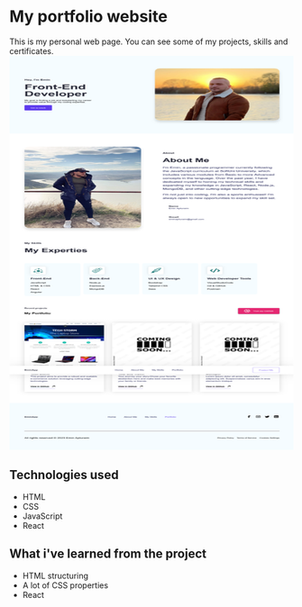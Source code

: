 # My portfolio website

This is my personal web page. You can see some of my projects, skills and certificates.
<img src="/public/img/personal-portfolio.png" alt="Project Logo" width="700" height="700">

## Technologies used

- HTML
- CSS
- JavaScript
- React

## What i've learned from the project

- HTML structuring
- A lot of CSS properties
- React
